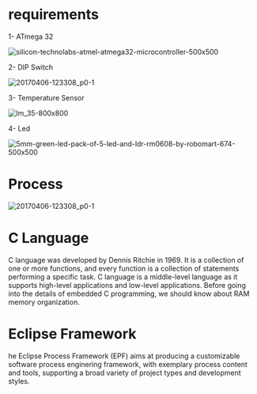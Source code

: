 
# requirements
 
 1- ATmega 32
 
![silicon-technolabs-atmel-atmega32-microcontroller-500x500](https://user-images.githubusercontent.com/33217386/42113444-91bf5c60-7beb-11e8-8fcd-d64a8225eb1c.png)

2- DIP Switch

![20170406-123308_p0-1](https://user-images.githubusercontent.com/33217386/42113509-c7896142-7beb-11e8-962a-fce1787ef27e.jpg)

3- Temperature Sensor

![lm_35-800x800](https://user-images.githubusercontent.com/33217386/42113563-f233ce00-7beb-11e8-9033-50cbadeb6b49.jpg)

4- Led

![5mm-green-led-pack-of-5-led-and-ldr-rm0608-by-robomart-674-500x500](https://user-images.githubusercontent.com/33217386/42114815-c4d2d2a8-7bf0-11e8-9db6-312032d47390.jpg)


 # Process 
 

![20170406-123308_p0-1](https://user-images.githubusercontent.com/33217386/42114633-0226815a-7bf0-11e8-859e-84ada07b15c3.jpg)



# C Language

C language was developed by Dennis Ritchie in 1969. It is a collection of one or more functions, and every function is a collection of statements performing a specific task.
C language is a middle-level language as it supports high-level applications and low-level applications. Before going into the details of embedded C programming, we should know about RAM memory organization.

# Eclipse Framework

he Eclipse Process Framework (EPF) aims at producing a customizable software process enginering framework, with exemplary process content and tools, supporting a broad variety of project types and development styles.























   
